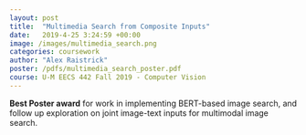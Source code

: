 ```yaml
---
layout: post
title:  "Multimedia Search from Composite Inputs"
date:   2019-4-25 3:24:59 +00:00
image: /images/multimedia_search.png
categories: coursework
author: "Alex Raistrick"
poster: /pdfs/multimedia_search_poster.pdf
course: U-M EECS 442 Fall 2019 - Computer Vision
---
```


**Best Poster award** for work in implementing BERT-based image search, and follow up exploration on joint
image-text inputs for multimodal image search.